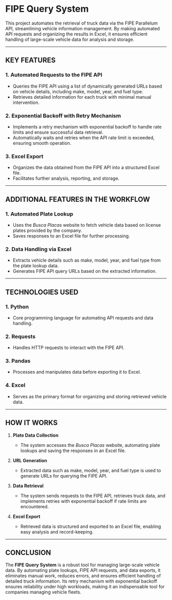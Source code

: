 # **FIPE Query System**

This project automates the retrieval of truck data via the FIPE Parallelum API, streamlining vehicle information management. By making automated API requests and organizing the results in Excel, it ensures efficient handling of large-scale vehicle data for analysis and storage.

---

## **KEY FEATURES**

### 1. **Automated Requests to the FIPE API**
   - Queries the FIPE API using a list of dynamically generated URLs based on vehicle details, including make, model, year, and fuel type.
   - Retrieves detailed information for each truck with minimal manual intervention.

### 2. **Exponential Backoff with Retry Mechanism**
   - Implements a retry mechanism with exponential backoff to handle rate limits and ensure successful data retrieval.
   - Automatically waits and retries when the API rate limit is exceeded, ensuring smooth operation.

### 3. **Excel Export**
   - Organizes the data obtained from the FIPE API into a structured Excel file.
   - Facilitates further analysis, reporting, and storage.

---

## **ADDITIONAL FEATURES IN THE WORKFLOW**

### 1. **Automated Plate Lookup**
   - Uses the *Busca Placas* website to fetch vehicle data based on license plates provided by the company.
   - Saves responses to an Excel file for further processing.

### 2. **Data Handling via Excel**
   - Extracts vehicle details such as make, model, year, and fuel type from the plate lookup data.
   - Generates FIPE API query URLs based on the extracted information.

---

## **TECHNOLOGIES USED**

### 1. **Python**
   - Core programming language for automating API requests and data handling.

### 2. **Requests**
   - Handles HTTP requests to interact with the FIPE API.

### 3. **Pandas**
   - Processes and manipulates data before exporting it to Excel.

### 4. **Excel**
   - Serves as the primary format for organizing and storing retrieved vehicle data.

---

## **HOW IT WORKS**

1. **Plate Data Collection**
   - The system accesses the *Busca Placas* website, automating plate lookups and saving the responses in an Excel file.

2. **URL Generation**
   - Extracted data such as make, model, year, and fuel type is used to generate URLs for querying the FIPE API.

3. **Data Retrieval**
   - The system sends requests to the FIPE API, retrieves truck data, and implements retries with exponential backoff if rate limits are encountered.

4. **Excel Export**
   - Retrieved data is structured and exported to an Excel file, enabling easy analysis and record-keeping.

---

## **CONCLUSION**

The **FIPE Query System** is a robust tool for managing large-scale vehicle data. By automating plate lookups, FIPE API requests, and data exports, it eliminates manual work, reduces errors, and ensures efficient handling of detailed truck information. Its retry mechanism with exponential backoff ensures reliability under high workloads, making it an indispensable tool for companies managing vehicle fleets.

